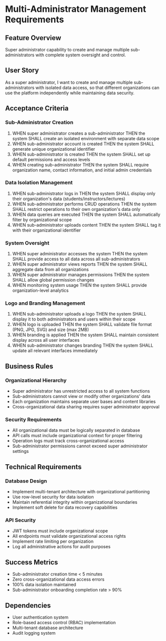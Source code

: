 # Multi-Administrator Management Requirements

## Feature Overview
Super administrator capability to create and manage multiple sub-administrators with complete system oversight and control.

## User Story
As a super administrator, I want to create and manage multiple sub-administrators with isolated data access, so that different organizations can use the platform independently while maintaining data security.

## Acceptance Criteria

### Sub-Administrator Creation
1. WHEN super administrator creates a sub-administrator THEN the system SHALL create an isolated environment with separate data scope
2. WHEN sub-administrator account is created THEN the system SHALL generate unique organizational identifier
3. WHEN sub-administrator is created THEN the system SHALL set up default permissions and access levels
4. WHEN creating sub-administrator THEN the system SHALL require organization name, contact information, and initial admin credentials

### Data Isolation Management
1. WHEN sub-administrator logs in THEN the system SHALL display only their organization's data (students/instructors/lectures)
2. WHEN sub-administrator performs CRUD operations THEN the system SHALL restrict operations to their own organization's data only
3. WHEN data queries are executed THEN the system SHALL automatically filter by organizational scope
4. WHEN sub-administrator uploads content THEN the system SHALL tag it with their organizational identifier

### System Oversight
1. WHEN super administrator accesses the system THEN the system SHALL provide access to all data across all sub-administrators
2. WHEN super administrator views reports THEN the system SHALL aggregate data from all organizations
3. WHEN super administrator manages permissions THEN the system SHALL allow global permission changes
4. WHEN monitoring system usage THEN the system SHALL provide organization-level analytics

### Logo and Branding Management
1. WHEN sub-administrator uploads a logo THEN the system SHALL display it to both administrators and users within their scope
2. WHEN logo is uploaded THEN the system SHALL validate file format (PNG, JPG, SVG) and size (max 2MB)
3. WHEN branding is applied THEN the system SHALL maintain consistent display across all user interfaces
4. WHEN sub-administrator changes branding THEN the system SHALL update all relevant interfaces immediately

## Business Rules

### Organizational Hierarchy
- Super administrator has unrestricted access to all system functions
- Sub-administrators cannot view or modify other organizations' data
- Each organization maintains separate user bases and content libraries
- Cross-organizational data sharing requires super administrator approval

### Security Requirements
- All organizational data must be logically separated in database
- API calls must include organizational context for proper filtering
- Operation logs must track cross-organizational access
- Sub-administrator permissions cannot exceed super administrator settings

## Technical Requirements

### Database Design
- Implement multi-tenant architecture with organizational partitioning
- Use row-level security for data isolation
- Maintain referential integrity within organizational boundaries
- Implement soft delete for data recovery capabilities

### API Security
- JWT tokens must include organizational scope
- All endpoints must validate organizational access rights
- Implement rate limiting per organization
- Log all administrative actions for audit purposes

## Success Metrics
- Sub-administrator creation time < 5 minutes
- Zero cross-organizational data access errors
- 100% data isolation maintained
- Sub-administrator onboarding completion rate > 90%

## Dependencies
- User authentication system
- Role-based access control (RBAC) implementation
- Multi-tenant database architecture
- Audit logging system